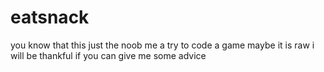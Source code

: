 # eatsnack
you know that
this just the noob me a try to code a game
maybe it is raw 
i will be thankful if you can give me some advice

